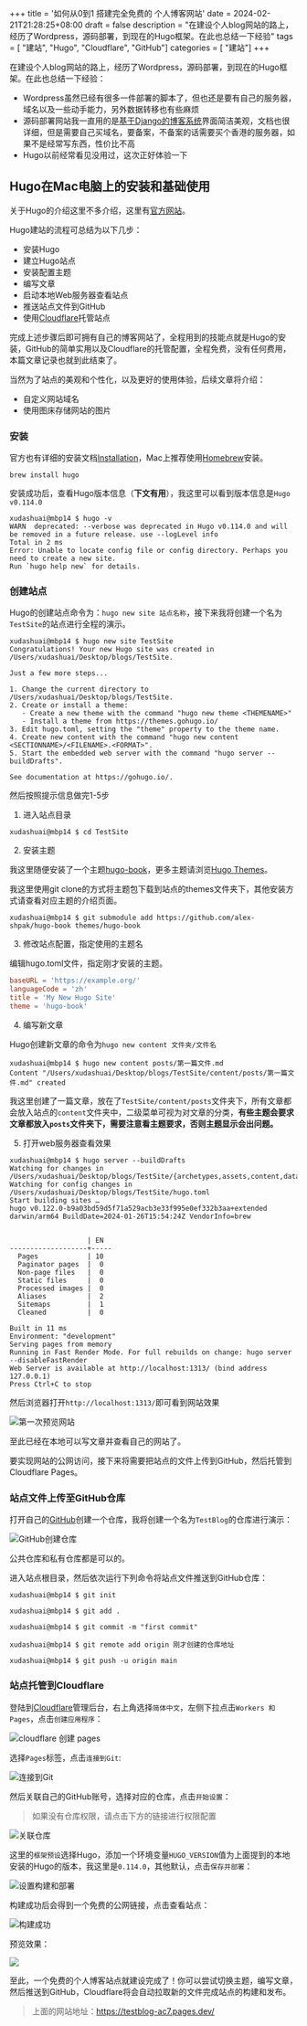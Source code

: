 +++
title = '如何从0到1 搭建完全免费的 个人博客网站'
date = 2024-02-21T21:28:25+08:00
draft = false
description = "在建设个人blog网站的路上，经历了Wordpress，源码部署，到现在的Hugo框架。在此也总结一下经验" 
tags = [ "建站", "Hugo", "Cloudflare", "GitHub"] 
categories = [ "建站"]
+++

在建设个人blog网站的路上，经历了Wordpress，源码部署，到现在的Hugo框架。在此也总结一下经验：
- Wordpress虽然已经有很多一件部署的脚本了，但也还是要有自己的服务器，域名以及一些动手能力，另外数据转移也有些麻烦
- 源码部署网站我一直用的是[基于Django的博客系统](https://github.com/liangliangyy/DjangoBlog)界面简洁美观，文档也很详细，但是需要自己买域名，要备案，不备案的话需要买个香港的服务器，如果不是经常写东西，性价比不高
- Hugo以前经常看见没用过，这次正好体验一下

## Hugo在Mac电脑上的安装和基础使用

关于Hugo的介绍这里不多介绍，这里有[官方网站](https://gohugo.io/)。

Hugo建站的流程可总结为以下几步：

- 安装Hugo
- 建立Hugo站点
- 安装配置主题
- 编写文章
- 启动本地Web服务器查看站点
- 推送站点文件到GitHub
- 使用[Cloudflare](https://www.cloudflare.com/)托管站点

完成上述步骤后即可拥有自己的博客网站了，全程用到的技能点就是Hugo的安装，GitHub的简单实用以及Cloudflare的托管配置，全程免费，没有任何费用，本篇文章记录也就到此结束了。

当然为了站点的美观和个性化，以及更好的使用体验，后续文章将介绍：

- 自定义网站域名
- 使用图床存储网站的图片

### 安装

官方也有详细的安装文档[Installation](https://gohugo.io/installation/)，Mac上推荐使用[Homebrew](https://brew.sh/)安装。

```shell
brew install hugo
```

安装成功后，查看Hugo版本信息（**下文有用**），我这里可以看到版本信息是`Hugo v0.114.0`

```shell
xudashuai@mbp14 $ hugo -v
WARN  deprecated: --verbose was deprecated in Hugo v0.114.0 and will be removed in a future release. use --logLevel info
Total in 2 ms
Error: Unable to locate config file or config directory. Perhaps you need to create a new site.
Run `hugo help new` for details.
```

### 创建站点

Hugo的创建站点命令为：`hugo new site 站点名称`，接下来我将创建一个名为`TestSite`的站点进行全程的演示。

```shell
xudashuai@mbp14 $ hugo new site TestSite
Congratulations! Your new Hugo site was created in /Users/xudashuai/Desktop/blogs/TestSite.

Just a few more steps...

1. Change the current directory to /Users/xudashuai/Desktop/blogs/TestSite.
2. Create or install a theme:
   - Create a new theme with the command "hugo new theme <THEMENAME>"
   - Install a theme from https://themes.gohugo.io/
3. Edit hugo.toml, setting the "theme" property to the theme name.
4. Create new content with the command "hugo new content <SECTIONNAME>/<FILENAME>.<FORMAT>".
5. Start the embedded web server with the command "hugo server --buildDrafts".

See documentation at https://gohugo.io/.
```

然后按照提示信息做完1-5步

1. 进入站点目录

```shell
xudashuai@mbp14 $ cd TestSite
```

2. 安装主题

我这里随便安装了一个主题[hugo-book](https://themes.gohugo.io/themes/hugo-book/#installation)，更多主题请浏览[Hugo Themes](https://themes.gohugo.io/)。

我这里使用git clone的方式将主题包下载到站点的themes文件夹下，其他安装方式请查看对应主题的介绍页面。

```shell
xudashuai@mbp14 $ git submodule add https://github.com/alex-shpak/hugo-book themes/hugo-book
```

3. 修改站点配置，指定使用的主题名

编辑hugo.toml文件，指定刚才安装的主题。

```toml
baseURL = 'https://example.org/'
languageCode = 'zh'
title = 'My New Hugo Site'
theme = 'hugo-book'
```

4. 编写新文章

Hugo创建新文章的命令为`hugo new content 文件夹/文件名`

```shell
xudashuai@mbp14 $ hugo new content posts/第一篇文件.md 
Content "/Users/xudashuai/Desktop/blogs/TestSite/content/posts/第一篇文件.md" created
```

我这里创建了一篇文章，放在了`TestSite/content/posts`文件夹下，所有文章都会放入站点的`content`文件夹中，二级菜单可视为对文章的分类，**有些主题会要求文章都放入`posts`文件夹下，需要注意看主题要求，否则主题显示会出问题。**

5. 打开web服务器查看效果

```shell
xudashuai@mbp14 $ hugo server --buildDrafts
Watching for changes in /Users/xudashuai/Desktop/blogs/TestSite/{archetypes,assets,content,data,i18n,layouts,static,themes}
Watching for config changes in /Users/xudashuai/Desktop/blogs/TestSite/hugo.toml
Start building sites … 
hugo v0.122.0-b9a03bd59d5f71a529acb3e33f995e0ef332b3aa+extended darwin/arm64 BuildDate=2024-01-26T15:54:24Z VendorInfo=brew


                   | EN  
-------------------+-----
  Pages            | 10  
  Paginator pages  |  0  
  Non-page files   |  0  
  Static files     |  0  
  Processed images |  0  
  Aliases          |  2  
  Sitemaps         |  1  
  Cleaned          |  0  

Built in 11 ms
Environment: "development"
Serving pages from memory
Running in Fast Render Mode. For full rebuilds on change: hugo server --disableFastRender
Web Server is available at http://localhost:1313/ (bind address 127.0.0.1) 
Press Ctrl+C to stop
```

然后浏览器打开`http://localhost:1313/`即可看到网站效果

![第一次预览网站](https://minio.xudashuai.blog/blog/20240223225537.jpg)

至此已经在本地可以写文章并查看自己的网站了。

要实现网站的公网访问，接下来将需要把站点的文件上传到GitHub，然后托管到Cloudflare Pages。

### 站点文件上传至GitHub仓库

打开自己的[GitHub](https://github.com/)创建一个仓库，我将创建一个名为`TestBlog`的仓库进行演示：

![GitHub创建仓库](https://minio.xudashuai.blog/blog/20240223210551.jpg)

公共仓库和私有仓库都是可以的。

进入站点根目录，然后依次运行下列命令将站点文件推送到GitHub仓库：

```shell
xudashuai@mbp14 $ git init
```
```shell
xudashuai@mbp14 $ git add .
```
```shell
xudashuai@mbp14 $ git commit -m "first commit"
```
```shell
xudashuai@mbp14 $ git remote add origin 刚才创建的仓库地址
```
```shell
xudashuai@mbp14 $ git push -u origin main
```

### 站点托管到Cloudflare

登陆到[Cloudflare](https://dash.cloudflare.com/)管理后台，右上角选择`简体中文`，左侧下拉点击`Workers 和 Pages`，点击`创建应用程序`：

![cloudflare 创建 pages](https://minio.xudashuai.blog/blog/2311708694559_.pic.jpg)

选择`Pages`标签，点击`连接到Git`:

![连接到Git](https://minio.xudashuai.blog/blog/20240223212548.jpg)

然后关联自己的GitHub账号，选择对应的仓库，点击`开始设置`：

> 如果没有仓库权限，请点击下方的链接进行权限配置

![关联仓库](https://minio.xudashuai.blog/blog/20240223213001.jpg)

这里的`框架预设`选择Hugo，添加一个环境变量`HUGO_VERSION`值为上面提到的本地安装的Hugo的版本，我这里是`0.114.0`，其他默认，点击`保存并部署`：

![设置构建和部署](https://minio.xudashuai.blog/blog/20240223215035.jpg)

构建成功后会得到一个免费的公网链接，点击查看站点：

![构建成功](https://minio.xudashuai.blog/blog/20240223225901.jpg)

预览效果：

![](https://minio.xudashuai.blog/blog/20240223225954.jpg)

至此，一个免费的个人博客站点就建设完成了！你可以尝试切换主题，编写文章，然后推送到GitHub，Cloudflare将会自动拉取新的文件完成站点的构建和发布。

> 上面的网站地址：https://testblog-ac7.pages.dev/







